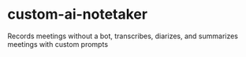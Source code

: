 # custom-ai-notetaker
Records meetings without a bot, transcribes, diarizes, and summarizes meetings with custom prompts

